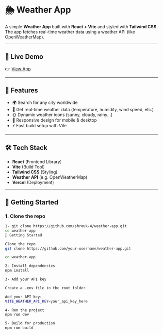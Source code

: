 # 🌦️ Weather App

A simple **Weather App** built with **React + Vite** and styled with **Tailwind CSS**.  
The app fetches real-time weather data using a weather API (like OpenWeatherMap).

---

## 🔗 Live Demo
👉 [View App]()

---

## 📌 Features
- 🌍 Search for any city worldwide  
- 📡 Get real-time weather data (temperature, humidity, wind speed, etc.)  
- 🌞 Dynamic weather icons (sunny, cloudy, rainy...)  
- 📱 Responsive design for mobile & desktop  
- ⚡ Fast build setup with Vite  

---

## 🛠️ Tech Stack
- **React** (Frontend Library)  
- **Vite** (Build Tool)  
- **Tailwind CSS** (Styling)  
- **Weather API** (e.g. OpenWeatherMap)  
- **Vercel** (Deployment)  

---

## 🚀 Getting Started

### 1. Clone the repo
```bash
1- git clone https://github.com/shrouk-4/weather-app.git
cd weather-app
🚀 Getting Started

Clone the repo
git clone https://github.com/your-username/weather-app.git

cd weather-app

2- Install dependencies
npm install

3- Add your API key

Create a .env file in the root folder

Add your API key:
VITE_WEATHER_API_KEY=your_api_key_here

4- Run the project
npm run dev

5- Build for production
npm run build

